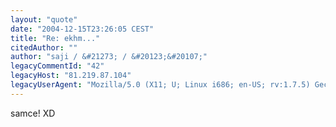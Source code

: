 ```yaml
---
layout: "quote"
date: "2004-12-15T23:26:05 CEST"
title: "Re: ekhm..."
citedAuthor: ""
author: "saji / &#21273; / &#20123;&#20107;"
legacyCommentId: "42"
legacyHost: "81.219.87.104"
legacyUserAgent: "Mozilla/5.0 (X11; U; Linux i686; en-US; rv:1.7.5) Gecko/20041203 Firefox/1.0"
---
```


samce! XD